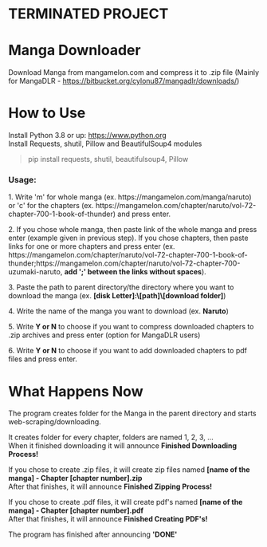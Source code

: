 # TERMINATED PROJECT

# Manga Downloader
Download Manga from mangamelon.com and compress it to .zip file (Mainly for MangaDLR - https://bitbucket.org/cylonu87/mangadlr/downloads/)

# How to Use
Install Python 3.8 or up: https://www.python.org </br>
Install Requests, shutil, Pillow and BeautifulSoup4 modules </br>
<blockquote>pip install requests, shutil, beautifulsoup4, Pillow</blockquote>
<h3>Usage:</h3>
<p>1. Write 'm' for whole manga (ex. https://mangamelon.com/manga/naruto) or 'c' for the chapters (ex. https://mangamelon.com/chapter/naruto/vol-72-chapter-700-1-book-of-thunder) and press enter.</p>
<p>2. If you chose whole manga, then paste link of the whole manga and press enter (example given in previous step). If you chose chapters, then paste links for one or more chapters and press enter (ex. https://mangamelon.com/chapter/naruto/vol-72-chapter-700-1-book-of-thunder;https://mangamelon.com/chapter/naruto/vol-72-chapter-700-uzumaki-naruto, <b>add ';' between the links without spaces</b>).</p>
<p>3. Paste the path to parent directory/the directory where you want to download the manga (ex. <b>[disk Letter]:\[path]\[download folder]</b>)</p>
<p>4. Write the name of the manga you want to download (ex. <b>Naruto</b>)</p>
<p>5. Write <b>Y or N</b> to choose if you want to compress downloaded chapters to .zip archives and press enter (option for MangaDLR users)</p>
<p>6. Write <b>Y or N</b> to choose if you want to add downloaded chapters to pdf files and press enter.</p>

# What Happens Now
<p>The program creates folder for the Manga in the parent directory and starts web-scraping/downloading.</p>
<p>It creates folder for every chapter, folders are named 1, 2, 3, ...</br>
When it finished downloading it will announce <b>Finished Downloading Process!</b></p>
<p>If you chose to create .zip files, it will create zip files named <b>[name of the manga] - Chapter [chapter number].zip</b></br>
After that finishes, it will announce <b>Finished Zipping Process!</b></p>
<p>If you chose to create .pdf files, it will create pdf's named <b>[name of the manga] - Chapter [chapter number].pdf</b></br>
After that finishes, it will announce <b>Finished Creating PDF's!</b></p>
<p>The program has finished after announcing <b>'DONE'</b></p>
